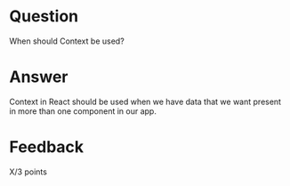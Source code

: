 # Question

When should Context be used?

# Answer

Context in React should be used when we have data that we want present in more than one component in our app.

# Feedback

X/3 points
